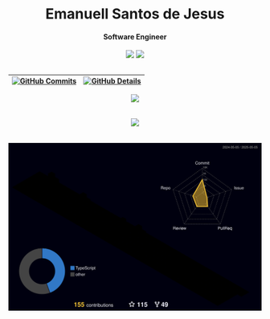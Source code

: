 <div align="center">

# Emanuell Santos de Jesus
#### Software Engineer

<div> 
 <a href="https://www.linkedin.com/in/manell98" target="_blank"><img src="https://img.shields.io/badge/-LinkedIn-%230077B5?style=for-the-badge&logo=linkedin&logoColor=white" target="_blank"></a>
 <a href="https://instagram.com/u_manell" target="_blank"><img src="https://img.shields.io/badge/-Instagram-%23E4405F?style=for-the-badge&logo=instagram&logoColor=white" target="_blank"></a>
</div>

##

| [![GitHub Commits](http://github-profile-summary-cards.vercel.app/api/cards/productive-time?username=manell98&theme=dracula&utcOffset=-3)](https://github.com/vn7n24fzkq/github-profile-summary-cards) | [![GitHub Details](http://github-profile-summary-cards.vercel.app/api/cards/profile-details?username=manell98&theme=dracula)](https://github.com/vn7n24fzkq/github-profile-summary-cards) |
| ----------- | ----------- |

<div>
  <a href="https://skillicons.dev">
    <img src="https://skillicons.dev/icons?i=androidstudio,angular,aws,css,docker,express,git,github,html,javascript,java,jenkins,jest,kubernetes,laravel,linkedin,linux,maven,mongodb,nestjs,nodejs,npm,php,postgres,postman,rabbitmq,react,spring,typescript,wordpress" />
  </a>
</div>

 ##

<div>
   <img src="https://github-profile-trophy.vercel.app/?username=manell98&row=1&column=6&theme=dracula&margin-w=15&margin-h=15"/>
</div>

##
 
![Status](./profile-3d-contrib/profile-night-rainbow.svg)

</div>
